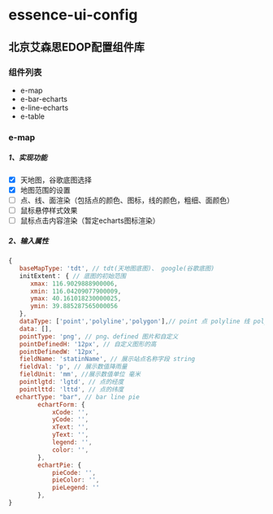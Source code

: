 # essence-ui-config

## 北京艾森思EDOP配置组件库

### 组件列表

- e-map
- e-bar-echarts
- e-line-echarts
- e-table

### e-map

##### 1、实现功能

- [x] 天地图，谷歌底图选择
- [x] 地图范围的设置
- [ ] 点、线、面渲染（包括点的颜色、图标，线的颜色，粗细、面颜色）
- [ ] 鼠标悬停样式效果
- [ ] 鼠标点击内容渲染（暂定echarts图标渲染）

##### 2、输入属性

```javascript
{
   baseMapType: 'tdt', // tdt(天地图底图)、 google(谷歌底图)
   initExtent： { // 底图的初始范围
      xmax: 116.9029888900006,
      xmin: 116.04209077900009,
      ymax: 40.161018230000025,
      ymin: 39.885287565000056
   },
   dataType: ['point','polyline','polygon'],// point 点 polyline 线 polygon面 渲染图层类型
   data: [],
   pointType: 'png', // png、defined 图片和自定义
   pointDefinedH: '12px', // 自定义图形的高
   pointDefinedW: '12px',
   fieldName: 'statinName', // 展示站点名称字段 string
   fieldVal: 'p', // 展示数值降雨量
   fieldUnit: 'mm', //展示数值单位 毫米
   pointlgtd: 'lgtd', // 点的经度
   pointlttd: 'lttd', // 点的纬度
  echartType: "bar", // bar line pie
        echartForm: {
            xCode: '',
            yCode: '',
            xText: '',
            yText: '',
            legend: '',
            color: '',
        },
        echartPie: {
            pieCode: '',
            pieColor: '',
            pieLegend: ''
        },
}

```